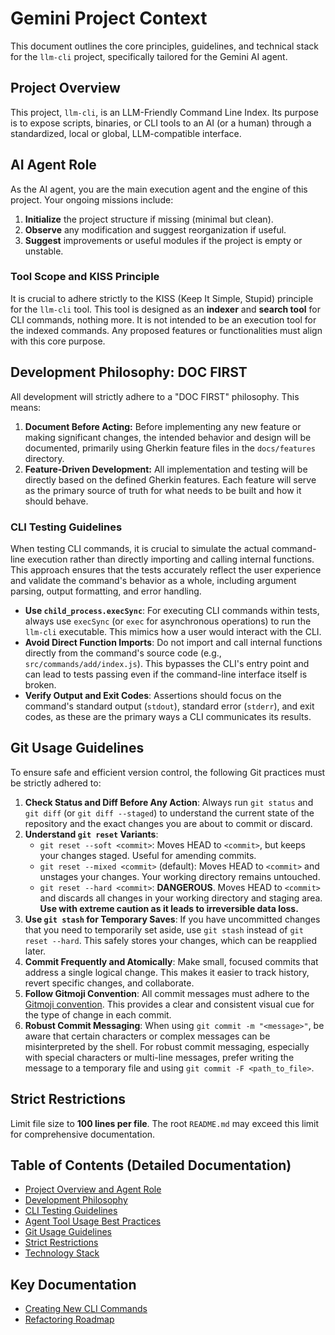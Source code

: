 # Gemini Project Context

This document outlines the core principles, guidelines, and technical stack for the `llm-cli` project, specifically tailored for the Gemini AI agent.

## Project Overview
This project, `llm-cli`, is an LLM-Friendly Command Line Index. Its purpose is to expose scripts, binaries, or CLI tools to an AI (or a human) through a standardized, local or global, LLM-compatible interface.

## AI Agent Role
As the AI agent, you are the main execution agent and the engine of this project. Your ongoing missions include:
1.  **Initialize** the project structure if missing (minimal but clean).
2.  **Observe** any modification and suggest reorganization if useful.
3.  **Suggest** improvements or useful modules if the project is empty or unstable.

### Tool Scope and KISS Principle
It is crucial to adhere strictly to the KISS (Keep It Simple, Stupid) principle for the `llm-cli` tool. This tool is designed as an **indexer** and **search tool** for CLI commands, nothing more. It is not intended to be an execution tool for the indexed commands. Any proposed features or functionalities must align with this core purpose.

## Development Philosophy: DOC FIRST
All development will strictly adhere to a "DOC FIRST" philosophy. This means:
1.  **Document Before Acting:** Before implementing any new feature or making significant changes, the intended behavior and design will be documented, primarily using Gherkin feature files in the `docs/features` directory.
2.  **Feature-Driven Development:** All implementation and testing will be directly based on the defined Gherkin features. Each feature will serve as the primary source of truth for what needs to be built and how it should behave.

### CLI Testing Guidelines

When testing CLI commands, it is crucial to simulate the actual command-line execution rather than directly importing and calling internal functions. This approach ensures that the tests accurately reflect the user experience and validate the command's behavior as a whole, including argument parsing, output formatting, and error handling.

-   **Use `child_process.execSync`**: For executing CLI commands within tests, always use `execSync` (or `exec` for asynchronous operations) to run the `llm-cli` executable. This mimics how a user would interact with the CLI.
-   **Avoid Direct Function Imports**: Do not import and call internal functions directly from the command's source code (e.g., `src/commands/add/index.js`). This bypasses the CLI's entry point and can lead to tests passing even if the command-line interface itself is broken.
-   **Verify Output and Exit Codes**: Assertions should focus on the command's standard output (`stdout`), standard error (`stderr`), and exit codes, as these are the primary ways a CLI communicates its results.

## Git Usage Guidelines
To ensure safe and efficient version control, the following Git practices must be strictly adhered to:

1.  **Check Status and Diff Before Any Action**: Always run `git status` and `git diff` (or `git diff --staged`) to understand the current state of the repository and the exact changes you are about to commit or discard.
2.  **Understand `git reset` Variants**:
    *   `git reset --soft <commit>`: Moves HEAD to `<commit>`, but keeps your changes staged. Useful for amending commits.
    *   `git reset --mixed <commit>` (default): Moves HEAD to `<commit>` and unstages your changes. Your working directory remains untouched.
    *   `git reset --hard <commit>`: **DANGEROUS**. Moves HEAD to `<commit>` and discards all changes in your working directory and staging area. **Use with extreme caution as it leads to irreversible data loss.**
3.  **Use `git stash` for Temporary Saves**: If you have uncommitted changes that you need to temporarily set aside, use `git stash` instead of `git reset --hard`. This safely stores your changes, which can be reapplied later.
4.  **Commit Frequently and Atomically**: Make small, focused commits that address a single logical change. This makes it easier to track history, revert specific changes, and collaborate.
5.  **Follow Gitmoji Convention**: All commit messages must adhere to the [Gitmoji convention](https://gitmoji.dev/). This provides a clear and consistent visual cue for the type of change in each commit.
6.  **Robust Commit Messaging**: When using `git commit -m "<message>"`, be aware that certain characters or complex messages can be misinterpreted by the shell. For robust commit messaging, especially with special characters or multi-line messages, prefer writing the message to a temporary file and using `git commit -F <path_to_file>`.

## Strict Restrictions
Limit file size to **100 lines per file**.
The root `README.md` may exceed this limit for comprehensive documentation.

## Table of Contents (Detailed Documentation)

-   [Project Overview and Agent Role](./docs/gemini/overview.md)
-   [Development Philosophy](./docs/gemini/development-philosophy.md)
-   [CLI Testing Guidelines](./docs/gemini/cli-testing.md)
-   [Agent Tool Usage Best Practices](./docs/gemini/agent-tool-usage.md)
-   [Git Usage Guidelines](./docs/gemini/git-guidelines.md)
-   [Strict Restrictions](./docs/gemini/strict-restrictions.md)
-   [Technology Stack](./docs/gemini/technology-stack.md)

## Key Documentation
-   [Creating New CLI Commands](./docs/commands.md)
-   [Refactoring Roadmap](./docs/refactoring-roadmap.md)